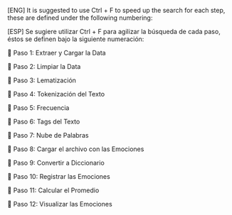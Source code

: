 [ENG] It is suggested to use Ctrl + F to speed up the search for each step, these are defined under the following numbering:

[ESP] Se sugiere utilizar Ctrl + F para agilizar la búsqueda de cada paso, éstos se definen bajo la siguiente numeración: 

📍 Paso 1: Extraer y Cargar la Data

📍 Paso 2: Limpiar la Data

📍 Paso 3: Lematización

📍 Paso 4: Tokenización del Texto

📍 Paso 5: Frecuencia

📍 Paso 6: Tags del Texto

📍 Paso 7: Nube de Palabras

📍 Paso 8: Cargar el archivo con las Emociones

📍 Paso 9: Convertir a Diccionario

📍 Paso 10: Registrar las Emociones

📍 Paso 11: Calcular el Promedio

📍 Paso 12: Visualizar las Emociones
